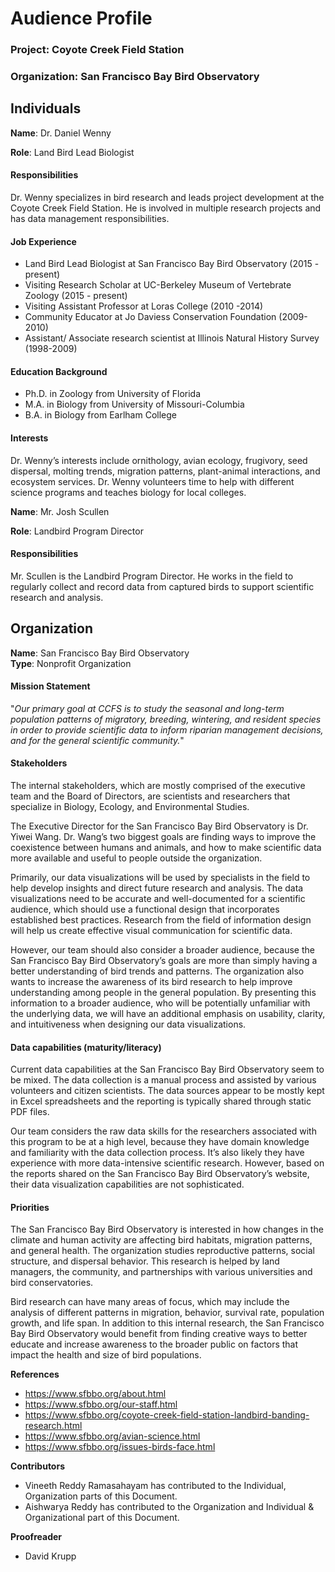 # Audience Profile

### Project: Coyote Creek Field Station        
### Organization: San Francisco Bay Bird Observatory

## Individuals

**Name**: Dr. Daniel Wenny 

**Role**: Land Bird Lead Biologist

#### Responsibilities  
Dr. Wenny specializes in bird research and leads project development at the Coyote Creek Field Station. He is involved in multiple research projects and has data management responsibilities.
 
#### Job Experience    
* Land Bird Lead Biologist at San Francisco Bay Bird Observatory (2015 - present)
* Visiting Research Scholar at UC-Berkeley Museum of Vertebrate Zoology (2015 - present)
* Visiting Assistant Professor at Loras College (2010 -2014)
* Community Educator at Jo Daviess Conservation Foundation (2009-2010)
* Assistant/ Associate research scientist at Illinois Natural History Survey (1998-2009)

#### Education Background  
* Ph.D. in Zoology from University of Florida 
* M.A. in Biology from University of Missouri-Columbia
* B.A. in Biology from Earlham College

#### Interests 
Dr. Wenny’s interests include ornithology, avian ecology, frugivory, seed dispersal, molting trends, migration patterns, plant-animal interactions, and ecosystem services. Dr. Wenny volunteers time to help with different science programs and teaches biology for local colleges.

**Name**: Mr. Josh Scullen 

**Role**: Landbird Program Director

#### Responsibilities          
Mr. Scullen is the Landbird Program Director. He works in the field to regularly collect and record data from captured birds to support scientific research and analysis. 

## Organization      
**Name**: San Francisco Bay Bird Observatory      
**Type**: Nonprofit Organization

#### Mission Statement

"_Our primary goal at CCFS is to study the seasonal and long-term population patterns of migratory, breeding, wintering, and resident species in order to provide scientific data to inform riparian management decisions, and for the general scientific community._"

#### Stakeholders

The internal stakeholders, which are mostly comprised of the executive team and the Board of Directors, are scientists and researchers that specialize in Biology, Ecology, and Environmental Studies.

The Executive Director for the San Francisco Bay Bird Observatory is Dr. Yiwei Wang. Dr. Wang’s two biggest goals are finding ways to improve the coexistence between humans and animals, and how to make scientific data more available and useful to people outside the organization.

Primarily, our data visualizations will be used by specialists in the field to help develop insights and direct future research and analysis. The data visualizations need to be accurate and well-documented for a scientific audience, which should use a functional design that incorporates established best practices. Research from the field of information design will help us create effective visual communication for scientific data.

However, our team should also consider a broader audience, because the San Francisco Bay Bird Observatory’s goals are more than simply having a better understanding of bird trends and patterns. The organization also wants to increase the awareness of its bird research to help improve understanding among people in the general population. By presenting this information to a broader audience, who will be potentially unfamiliar with the underlying data, we will have an additional emphasis on usability, clarity, and intuitiveness when designing our data visualizations.

#### Data capabilities (maturity/literacy)

Current data capabilities at the San Francisco Bay Bird Observatory seem to be mixed. The data collection is a manual process and assisted by various volunteers and citizen scientists. The data sources appear to be mostly kept in Excel spreadsheets and the reporting is typically shared through static PDF files.

Our team considers the raw data skills for the researchers associated with this program to be at a high level, because they have domain knowledge and familiarity with the data collection process. It’s also likely they have experience with more data-intensive scientific research. However, based on the reports shared on the San Francisco Bay Bird Observatory’s website, their data visualization capabilities are not sophisticated.

#### Priorities

The San Francisco Bay Bird Observatory is interested in how changes in the climate and human activity are affecting bird habitats, migration patterns, and general health. The organization studies reproductive patterns, social structure, and dispersal behavior. This research is helped by land managers, the community, and partnerships with various universities and bird conservatories.

Bird research can have many areas of focus, which may include the analysis of different patterns in migration, behavior, survival rate, population growth, and life span. In addition to this internal research, the San Francisco Bay Bird Observatory would benefit from finding creative ways to better educate and increase awareness to the broader public on factors that impact the health and size of bird populations.

**References**     
* https://www.sfbbo.org/about.html
* https://www.sfbbo.org/our-staff.html
* https://www.sfbbo.org/coyote-creek-field-station-landbird-banding-research.html
* https://www.sfbbo.org/avian-science.html
* https://www.sfbbo.org/issues-birds-face.html

**Contributors**       
* Vineeth Reddy Ramasahayam has contributed to the Individual, Organization parts of this Document.
* Aishwarya Reddy has contributed to the Organization and Individual & Organizational part of this Document.

**Proofreader**     
* David Krupp
